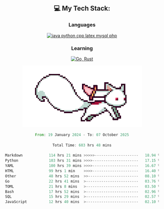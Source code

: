 
<div align="center">
<br>

## 💻 My Tech Stack:

### Languages

[![java python cpp latex mysql php](https://skillicons.dev/icons?i=java,python,cpp,latex,mysql,php)](https://skillicons.dev)

### Learning

[![Go, Rust](https://skillicons.dev/icons?i=go,rust)](https://skillicons.dev)

<center>

<img src="kyubey.gif" alt="Alt-Text" title="" >

</center>


<!--START_SECTION:waka-->

```rust
From: 19 January 2024 - To: 07 October 2025

Total Time: 603 hrs 48 mins

Markdown            114 hrs 21 mins >>>>>--------------------   18.94 %
Python              103 hrs 31 mins >>>>---------------------   17.15 %
YAML                100 hrs 39 mins >>>>---------------------   16.67 %
HTML                99 hrs 1 min    >>>>---------------------   16.40 %
Other               48 hrs 52 mins  >>-----------------------   08.10 %
Go                  22 hrs 41 mins  >------------------------   03.76 %
TOML                21 hrs 8 mins   >------------------------   03.50 %
Bash                17 hrs 52 mins  >------------------------   02.96 %
SQL                 15 hrs 29 mins  >------------------------   02.57 %
JavaScript          12 hrs 40 mins  >------------------------   02.10 %
```

<!--END_SECTION:waka-->
